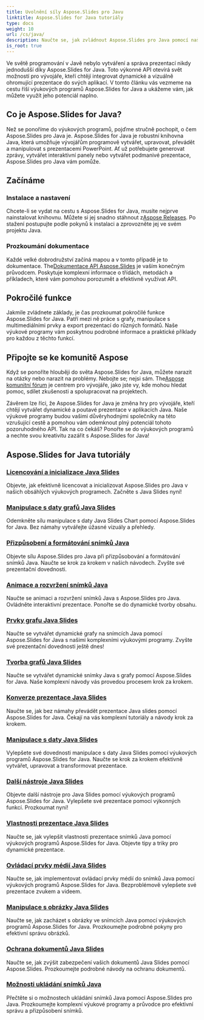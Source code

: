 ```yaml
---
title: Uvolnění síly Aspose.Slides pro Javu
linktitle: Aspose.Slides for Java tutoriály
type: docs
weight: 10
url: /cs/java/
description: Naučte se, jak zvládnout Aspose.Slides pro Java pomocí našich komplexních výukových programů. Podrobné pokyny pro použití tohoto výkonného Java API pro prezentace.
is_root: true
---
```


Ve světě programování v Javě nebylo vytváření a správa prezentací nikdy jednodušší díky Aspose.Slides for Java. Toto výkonné API otevírá svět možností pro vývojáře, kteří chtějí integrovat dynamické a vizuálně ohromující prezentace do svých aplikací. V tomto článku vás vezmeme na cestu říší výukových programů Aspose.Slides for Java a ukážeme vám, jak můžete využít jeho potenciál naplno.

## Co je Aspose.Slides for Java?

Než se ponoříme do výukových programů, pojďme stručně pochopit, o čem Aspose.Slides pro Java je. Aspose.Slides for Java je robustní knihovna Java, která umožňuje vývojářům programově vytvářet, upravovat, převádět a manipulovat s prezentacemi PowerPoint. Ať už potřebujete generovat zprávy, vytvářet interaktivní panely nebo vytvářet podmanivé prezentace, Aspose.Slides pro Java vám pomůže.

## Začínáme

### Instalace a nastavení

Chcete-li se vydat na cestu s Aspose.Slides for Java, musíte nejprve nainstalovat knihovnu. Můžete si jej snadno stáhnout z[Aspose Releases](https://releases.aspose.com/slides/java/). Po stažení postupujte podle pokynů k instalaci a zprovozněte jej ve svém projektu Java.

### Prozkoumání dokumentace

 Každé velké dobrodružství začíná mapou a v tomto případě je to dokumentace. The[Dokumentace API Aspose.Slides](https://reference.aspose.com/slides/java/) je vaším konečným průvodcem. Poskytuje komplexní informace o třídách, metodách a příkladech, které vám pomohou porozumět a efektivně využívat API.

## Pokročilé funkce

Jakmile zvládnete základy, je čas prozkoumat pokročilé funkce Aspose.Slides for Java. Patří mezi ně práce s grafy, manipulace s multimediálními prvky a export prezentací do různých formátů. Naše výukové programy vám poskytnou podrobné informace a praktické příklady pro každou z těchto funkcí.

## Připojte se ke komunitě Aspose

Když se ponoříte hlouběji do světa Aspose.Slides for Java, můžete narazit na otázky nebo narazit na problémy. Nebojte se; nejsi sám. The[Aspose komunitní fórum](https://forum.aspose.com/) je centrem pro vývojáře, jako jste vy, kde mohou hledat pomoc, sdílet zkušenosti a spolupracovat na projektech.

Závěrem lze říci, že Aspose.Slides for Java je změna hry pro vývojáře, kteří chtějí vytvářet dynamické a poutavé prezentace v aplikacích Java. Naše výukové programy budou vašimi důvěryhodnými společníky na této vzrušující cestě a pomohou vám odemknout plný potenciál tohoto pozoruhodného API. Tak na co čekáš? Ponořte se do výukových programů a nechte svou kreativitu zazářit s Aspose.Slides for Java!

## Aspose.Slides for Java tutoriály
### [Licencování a inicializace Java Slides](./licensing-and-initialization/)
Objevte, jak efektivně licencovat a inicializovat Aspose.Slides pro Java v našich obsáhlých výukových programech. Začněte s Java Slides nyní!
### [Manipulace s daty grafů Java Slides](./chart-data-manipulation/)
Odemkněte sílu manipulace s daty Java Slides Chart pomocí Aspose.Slides for Java. Bez námahy vytvářejte úžasné vizuály a přehledy.
### [Přizpůsobení a formátování snímků Java](./customization-and-formatting/)
Objevte sílu Aspose.Slides pro Java při přizpůsobování a formátování snímků Java. Naučte se krok za krokem v našich návodech. Zvyšte své prezentační dovednosti.
### [Animace a rozvržení snímků Java](./animation-and-layout/)
Naučte se animaci a rozvržení snímků Java s Aspose.Slides pro Java. Ovládněte interaktivní prezentace. Ponořte se do dynamické tvorby obsahu.
### [Prvky grafu Java Slides](./chart-elements/)
Naučte se vytvářet dynamické grafy na snímcích Java pomocí Aspose.Slides for Java s našimi komplexními výukovými programy. Zvyšte své prezentační dovednosti ještě dnes!
### [Tvorba grafů Java Slides](./chart-creation/)
Naučte se vytvářet dynamické snímky Java s grafy pomocí Aspose.Slides for Java. Naše komplexní návody vás provedou procesem krok za krokem.
### [Konverze prezentace Java Slides](./presentation-conversion/)
Naučte se, jak bez námahy převádět prezentace Java slides pomocí Aspose.Slides for Java. Čekají na vás komplexní tutoriály a návody krok za krokem.
### [Manipulace s daty Java Slides](./data-manipulation/)
Vylepšete své dovednosti manipulace s daty Java Slides pomocí výukových programů Aspose.Slides for Java. Naučte se krok za krokem efektivně vytvářet, upravovat a transformovat prezentace.
### [Další nástroje Java Slides](./additional-utilities/)
Objevte další nástroje pro Java Slides pomocí výukových programů Aspose.Slides for Java. Vylepšete své prezentace pomocí výkonných funkcí. Prozkoumat nyní!
### [Vlastnosti prezentace Java Slides](./presentation-properties/)
Naučte se, jak vylepšit vlastnosti prezentace snímků Java pomocí výukových programů Aspose.Slides for Java. Objevte tipy a triky pro dynamické prezentace.
### [Ovládací prvky médií Java Slides](./media-controls/)
Naučte se, jak implementovat ovládací prvky médií do snímků Java pomocí výukových programů Aspose.Slides for Java. Bezproblémově vylepšete své prezentace zvukem a videem.
### [Manipulace s obrázky Java Slides](./image-handling/)
Naučte se, jak zacházet s obrázky ve snímcích Java pomocí výukových programů Aspose.Slides for Java. Prozkoumejte podrobné pokyny pro efektivní správu obrázků.
### [Ochrana dokumentů Java Slides](./document-protection/)
Naučte se, jak zvýšit zabezpečení vašich dokumentů Java Slides pomocí Aspose.Slides. Prozkoumejte podrobné návody na ochranu dokumentů.
### [Možnosti ukládání snímků Java](./saving-options/)
Přečtěte si o možnostech ukládání snímků Java pomocí Aspose.Slides pro Java. Prozkoumejte komplexní výukové programy a průvodce pro efektivní správu a přizpůsobení snímků.